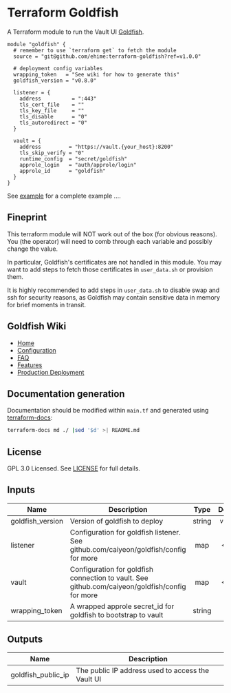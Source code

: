 # Terraform Goldfish

A Terraform module to run the Vault UI [Goldfish](https://vault-ui.io/).



```hcl
module "goldfish" {
  # remember to use `terraform get` to fetch the module
  source = "git@github.com/ehime:terraform-goldfish?ref=v1.0.0"

  # deployment config variables
  wrapping_token   = "See wiki for how to generate this"
  goldfish_version = "v0.8.0"

  listener = {
    address          = ":443"
    tls_cert_file    = ""
    tls_key_file     = ""
    tls_disable      = "0"
    tls_autoredirect = "0"
  }

  vault = {
    address         = "https://vault.{your_host}:8200"
    tls_skip_verify = "0"
    runtime_config  = "secret/goldfish"
    approle_login   = "auth/approle/login"
    approle_id      = "goldfish"
  }
}
```

See [example](example) for a complete example ....

## Fineprint

This terraform module will NOT work out of the box (for obvious reasons). You (the operator) will need to comb through each variable and possibly change the value.

In particular, Goldfish's certificates are not handled in this module. You may want to add steps to fetch those certificates in `user_data.sh` or provision them.

It is highly recommended to add steps in `user_data.sh` to disable swap and ssh for security reasons, as Goldfish may contain sensitive data in memory for brief moments in transit.

## Goldfish Wiki
- [Home](https://github.com/Caiyeon/goldfish/wiki)
- [Configuration](https://github.com/Caiyeon/goldfish/wiki/Configuration)
- [FAQ](https://github.com/Caiyeon/goldfish/wiki/FAQ)
- [Features](https://github.com/Caiyeon/goldfish/wiki/Features)
- [Production Deployment](https://github.com/Caiyeon/goldfish/wiki/Production-Deployment)

## Documentation generation

Documentation should be modified within `main.tf` and generated using [terraform-docs](https://github.com/segmentio/terraform-docs):

```bash
terraform-docs md ./ |sed '$d' >| README.md
```

## License

GPL 3.0 Licensed. See [LICENSE](https://github.com/ehime/terraform-securitymonkey/tree/master/LICENSE) for full details.


## Inputs

| Name | Description | Type | Default | Required |
|------|-------------|:----:|:-----:|:-----:|
| goldfish_version | Version of goldfish to deploy | string | `v0.8.0` | no |
| listener | Configuration for goldfish listener. See github.com/caiyeon/goldfish/config for more | map | `<map>` | no |
| vault | Configuration for goldfish connection to vault. See github.com/caiyeon/goldfish/config for more | map | `<map>` | no |
| wrapping_token | A wrapped approle secret_id for goldfish to bootstrap to vault | string | - | yes |

## Outputs

| Name | Description |
|------|-------------|
| goldfish_public_ip | The public IP address used to access the Vault UI |
